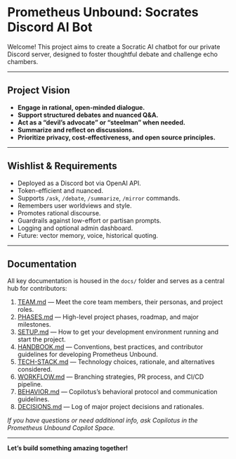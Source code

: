# Prometheus Unbound: Socrates Discord AI Bot

Welcome! This project aims to create a Socratic AI chatbot for our private Discord server, designed to foster thoughtful debate and challenge echo chambers.

---

## Project Vision

- **Engage in rational, open-minded dialogue.**
- **Support structured debates and nuanced Q&A.**
- **Act as a “devil’s advocate” or “steelman” when needed.**
- **Summarize and reflect on discussions.**
- **Prioritize privacy, cost-effectiveness, and open source principles.**

---

## Wishlist & Requirements

- Deployed as a Discord bot via OpenAI API.
- Token-efficient and nuanced.
- Supports `/ask`, `/debate`, `/summarize`, `/mirror` commands.
- Remembers user worldviews and style.
- Promotes rational discourse.
- Guardrails against low-effort or partisan prompts.
- Logging and optional admin dashboard.
- Future: vector memory, voice, historical quoting.

---

## Documentation

All key documentation is housed in the `docs/` folder and serves as a central hub for contributors:

1. [TEAM.md](./docs/TEAM.md) — Meet the core team members, their personas, and project roles.
2. [PHASES.md](./docs/PHASES.md) — High-level project phases, roadmap, and major milestones.
3. [SETUP.md](./docs/SETUP.md) — How to get your development environment running and start the project.
4. [HANDBOOK.md](./docs/HANDBOOK.md) — Conventions, best practices, and contributor guidelines for developing Prometheus Unbound.
5. [TECH-STACK.md](./docs/TECH-STACK.md) — Technology choices, rationale, and alternatives considered.
6. [WORKFLOW.md](./docs/WORKFLOW.md) — Branching strategies, PR process, and CI/CD pipeline.
7. [BEHAVIOR.md](./docs/copilotus/BEHAVIOR.md) — Copilotus’s behavioral protocol and communication guidelines.
8. [DECISIONS.md](./docs/copilotus/DECISIONS.md) — Log of major project decisions and rationales.

_If you have questions or need additional info, ask Copilotus in the Prometheus Unbound Copilot Space._

---

**Let’s build something amazing together!**